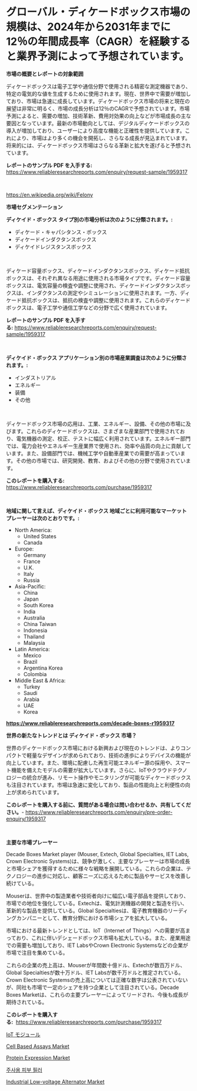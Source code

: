 <p><h1>グローバル・ディケードボックス市場の規模は、2024年から2031年までに12％の年間成長率（CAGR）を経験すると業界予測によって予想されています。</h1></p><p><strong>市場の概要とレポートの対象範囲</strong></p>
<p><p>ディケードボックスは電子工学や通信分野で使用される精密な測定機器であり、特定の電気的な値を生成するために使用されます。現在、世界中で需要が増加しており、市場は急速に成長しています。ディケードボックス市場の将来と現在の展望は非常に明るく、市場の成長分析は12％のCAGRで予想されています。市場予測によると、需要の増加、技術革新、費用対効果の向上などが市場成長の主な要因となっています。最新の市場動向としては、デジタルディケードボックスの導入が増加しており、ユーザーにより高度な機能と正確性を提供しています。これにより、市場はより多くの機会を開拓し、さらなる成長が見込まれています。将来的には、ディケードボックス市場はさらなる革新と拡大を遂げると予想されています。</p></p>
<p><strong>レポートのサンプル PDF を入手する:</strong> <a href="https://www.reliableresearchreports.com/enquiry/request-sample/1959317">https://www.reliableresearchreports.com/enquiry/request-sample/1959317</a></p>
<p>&nbsp;</p>
<p><a href="https://en.wikipedia.org/wiki/Felony">https://en.wikipedia.org/wiki/Felony</a></p>
<p><strong>市場セグメンテーション</strong></p>
<p><strong>ディケイド・ボックス タイプ別の市場分析は次のように分類されます。:</strong></p>
<p><ul><li>ディケード・キャパシタンス・ボックス</li><li>ディケードインダクタンスボックス</li><li>ディケイドレジスタンスボックス</li></ul></p>
<p>&nbsp;</p>
<p><p>ディケード容量ボックス、ディケードインダクタンスボックス、ディケード抵抗ボックスは、それぞれ異なる用途に使用される市場タイプです。ディケード容量ボックスは、電気容量の検査や調整に使用され、ディケードインダクタンスボックスは、インダクタンスの測定やシミュレーションに使用されます。一方、ディケード抵抗ボックスは、抵抗の検査や調整に使用されます。これらのディケードボックスは、電子工学や通信工学などの分野で広く使用されています。</p></p>
<p><strong>レポートのサンプル PDF を入手する:</strong>&nbsp;<a href="https://www.reliableresearchreports.com/enquiry/request-sample/1959317">https://www.reliableresearchreports.com/enquiry/request-sample/1959317</a></p>
<p>&nbsp;</p>
<p><strong> ディケイド・ボックス アプリケーション別の市場産業調査は次のように分類されます。:</strong></p>
<p><ul><li>インダストリアル</li><li>エネルギー</li><li>装備</li><li>その他</li></ul></p>
<p>&nbsp;</p>
<p><p>ディケードボックス市場の応用は、工業、エネルギー、設備、その他の市場に及びます。これらのディケードボックスは、さまざまな産業部門で使用されており、電気機器の測定、校正、テストに幅広く利用されています。エネルギー部門では、電力会社やエネルギー生産業界で使用され、効率や品質の向上に貢献しています。また、設備部門では、機械工学や自動車産業での需要が高まっています。その他の市場では、研究開発、教育、およびその他の分野で使用されています。</p></p>
<p><strong>このレポートを購入する:</strong>&nbsp; <a href="https://www.reliableresearchreports.com/purchase/1959317">https://www.reliableresearchreports.com/purchase/1959317</a></p>
<p>&nbsp;</p>
<p><strong>地域に関して言えば、ディケイド・ボックス 地域ごとに利用可能なマーケットプレーヤーは次のとおりです。:</strong></p>
<p><ul>
    <li>
        North America:
        <ul>
            <li>United States</li>
            <li>Canada</li>
        </ul>
    </li>
    <li>
        Europe:
        <ul>
            <li>Germany</li>
            <li>France</li>
            <li>U.K.</li>
            <li>Italy</li>
            <li>Russia</li>
        </ul>
    </li>
    <li>
        Asia-Pacific:
        <ul>
            <li>China</li>
            <li>Japan</li>
            <li>South Korea</li>
            <li>India</li>
            <li>Australia</li>
            <li>China Taiwan</li>
            <li>Indonesia</li>
            <li>Thailand</li>
            <li>Malaysia</li>
        </ul>
    </li>
    <li>
        Latin America:
        <ul>
            <li>Mexico</li>
            <li>Brazil</li>
            <li>Argentina Korea</li>
            <li>Colombia</li>
        </ul>
    </li>
    <li>
        Middle East & Africa:
        <ul>
            <li>Turkey</li>
            <li>Saudi</li>
            <li>Arabia</li>
            <li>UAE</li>
            <li>Korea</li>
        </ul>
    </li>
    </ul></p>
<p><strong><a href="https://www.reliableresearchreports.com/decade-boxes-r1959317">https://www.reliableresearchreports.com/decade-boxes-r1959317</a></strong>&nbsp;</p>
<p><strong>世界の新たなトレンドとは ディケイド・ボックス 市場？</strong></p>
<p><p>世界のディケードボックス市場における新興および現在のトレンドは、よりコンパクトで軽量なデザインが求められており、技術の進歩によりデバイスの機能が向上しています。また、環境に配慮した再生可能エネルギー源の採用や、スマート機能を備えたモデルの需要が拡大しています。さらに、IoTやクラウドテクノロジーの統合が進み、リモート操作やモニタリングが可能なディケードボックスも注目されています。市場は急速に変化しており、製品の性能向上と利便性の向上が求められています。</p></p>
<p><strong>このレポートを購入する前に、質問がある場合は問い合わせるか、共有してください。</strong>- <a href="https://www.reliableresearchreports.com/enquiry/pre-order-enquiry/1959317">https://www.reliableresearchreports.com/enquiry/pre-order-enquiry/1959317</a></p>
<p>&nbsp;</p>
<p><strong>主要な市場プレーヤー</strong></p>
<p><p>Decade Boxes Market player (Mouser, Extech, Global Specialties, IET Labs, Crown Electronic Systems)は、競争が激しく、主要なプレーヤーは市場の成長と市場シェアを獲得するために様々な戦略を展開している。これらの企業は、テクノロジーの進歩に対応し、顧客ニーズに応えるために製品やサービスを改善し続けている。</p><p>Mouserは、世界中の製造業者や技術者向けに幅広い電子部品を提供しており、市場での地位を強化している。Extechは、電気計測機器の開発と製造を行い、革新的な製品を提供している。Global Specialtiesは、電子教育機器のリーディングカンパニーとして、教育分野における市場シェアを拡大している。</p><p>市場における最新トレンドとしては、IoT（Internet of Things）への需要が高まっており、これに伴いデシェードボックス市場も拡大している。また、産業用途での需要も増加しており、IET LabsやCrown Electronic Systemsなどの企業が市場で注目を集めている。</p><p>これらの企業の売上高は、Mouserが年間数十億ドル、Extechが数百万ドル、Global Specialtiesが数十万ドル、IET Labsが数千万ドルと推定されている。Crown Electronic Systemsの売上高については正確な数字は公表されていないが、同社も市場で一定のシェアを持つ企業として注目されている。Decade Boxes Marketは、これらの主要プレーヤーによってリードされ、今後も成長が期待されている。</p></p>
<p><strong>このレポートを購入する:</strong>&nbsp;&nbsp;<a href="https://www.reliableresearchreports.com/purchase/1959317">https://www.reliableresearchreports.com/purchase/1959317</a></p>
<p><p><a href="https://github.com/TerrellConn/Market-Research-Report-List-2/blob/main/157240458447.md">IoT モジュール</a></p><p><a href="https://issuu.com/reportprime-2/docs/cell-based-assays-market-size-2030._3271212bdb73b6">Cell Based Assays Market</a></p><p><a href="https://issuu.com/reportprime-2/docs/protein-expression-market-size-2030.pptx">Protein Expression Market</a></p><p><a href="https://github.com/Nicolasrown5/Market-Research-Report-List-1/blob/main/516971060544.md">주사용 피부 필러</a></p><p><a href="https://github.com/wrwgzwbr35/Market-Research-Report-List-1/blob/main/industrial-low-voltage-alternator-market.md">Industrial Low-voltage Alternator Market</a></p></p>